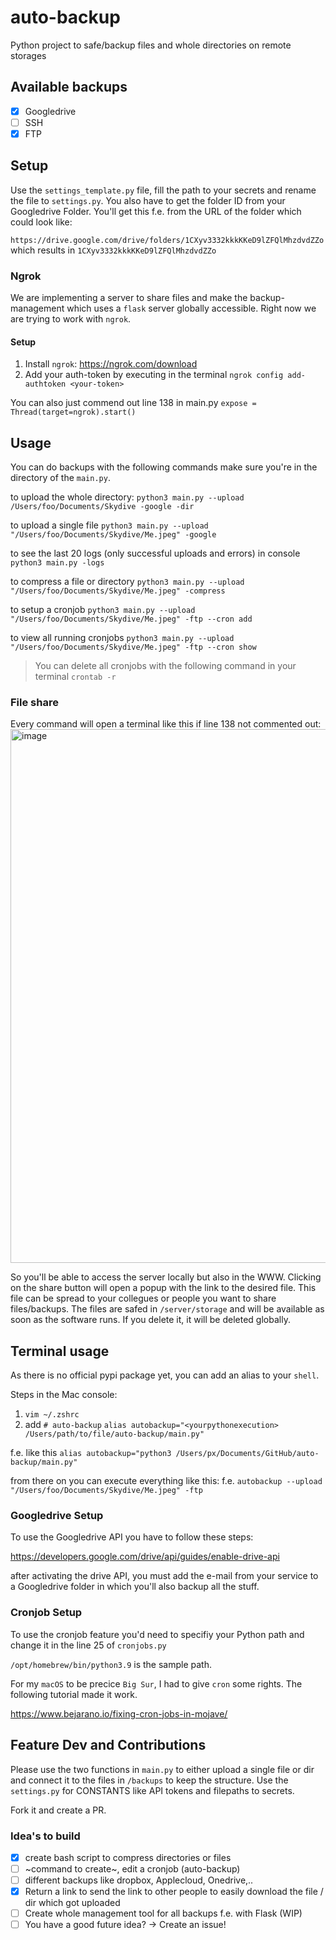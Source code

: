 
# auto-backup 

Python project to safe/backup files and whole directories on remote storages

## Available backups
- [x]  Googledrive
- [ ]  SSH
- [x]  FTP

## Setup

Use the `settings_template.py` file, fill the path to your secrets and rename the file to `settings.py`.
You also have to get the folder ID from your Googledrive Folder.
You'll get this f.e. from the URL of the folder which could look like:

`https://drive.google.com/drive/folders/1CXyv3332kkkKKeD9lZFQlMhzdvdZZo` which results in `1CXyv3332kkkKKeD9lZFQlMhzdvdZZo`


### Ngrok

We are implementing a server to share files and make the backup-management which uses a `flask` server globally accessible.
Right now we are trying to work with `ngrok`.

#### Setup

1. Install `ngrok`: https://ngrok.com/download
2. Add your auth-token by executing in the terminal `ngrok config add-authtoken <your-token>`

You can also just commend out line 138 in main.py `expose = Thread(target=ngrok).start()`

## Usage

You can do backups with the following commands
make sure you're in the directory of the `main.py`.

to upload the whole directory: `python3 main.py --upload /Users/foo/Documents/Skydive -google -dir`

to upload a single file `python3 main.py --upload "/Users/foo/Documents/Skydive/Me.jpeg" -google`

to see the last 20 logs (only successful uploads and errors) in console `python3 main.py -logs`

to compress a file or directory `python3 main.py --upload "/Users/foo/Documents/Skydive/Me.jpeg" -compress`

to setup a cronjob `python3 main.py --upload "/Users/foo/Documents/Skydive/Me.jpeg" -ftp --cron add`

to view all running cronjobs `python3 main.py --upload "/Users/foo/Documents/Skydive/Me.jpeg" -ftp --cron show`

> You can delete all cronjobs with the following command in your terminal `crontab -r`

### File share

Every command will open a terminal like this if line 138 not commented out:
<img width="854" alt="image" src="https://user-images.githubusercontent.com/75830792/188237471-3d2cd81d-77f9-4b4a-99ac-8fe3dc470fbd.png">

So you'll be able to access the server locally but also in the WWW. Clicking on the share button will open a popup with the link to the desired file. This file can be spread to your collegues or people you want to share files/backups. The files are safed in `/server/storage` and will be available as soon as the software runs. If you delete it, it will be deleted globally.


## Terminal usage

As there is no official pypi package yet, you can add an alias to your `shell`.

Steps in the Mac console:

1. `vim ~/.zshrc`
2. add 
`# auto-backup`
`alias autobackup="<yourpythonexecution> /Users/path/to/file/auto-backup/main.py"`

f.e. like this `alias autobackup="python3 /Users/px/Documents/GitHub/auto-backup/main.py"`

from there on you can execute everything like this: f.e. 
`autobackup --upload "/Users/foo/Documents/Skydive/Me.jpeg" -ftp`

### Googledrive Setup

To use the Googledrive API you have to follow these steps:

https://developers.google.com/drive/api/guides/enable-drive-api

after activating the drive API, you must add the e-mail from your service to a Googledrive folder in which you'll also backup all the stuff.

### Cronjob Setup

To use the cronjob feature you'd need to specifiy your Python path and change it in the line 25 of `cronjobs.py`

`/opt/homebrew/bin/python3.9` is the sample path. 

For my `macOS` to be precice `Big Sur`, I had to give `cron` some rights. The following tutorial made it work.

https://www.bejarano.io/fixing-cron-jobs-in-mojave/


## Feature Dev and Contributions
Please use the two functions in `main.py` to either upload a single file or dir and connect it to the files in `/backups` to keep the structure. Use the `settings.py` for CONSTANTS like API tokens and filepaths to secrets.

Fork it and create a PR.

### Idea's to build

- [x]  create bash script to compress directories or files
- [ ]  ~command to create~, edit a cronjob (auto-backup)
- [ ]  different backups like dropbox, Applecloud, Onedrive,..
- [x]  Return a link to send the link to other people to easily download the file / dir which got uploaded
- [ ]  Create whole management tool for all backups f.e. with Flask (WIP)
- [ ]  You have a good future idea? -> Create an issue!
